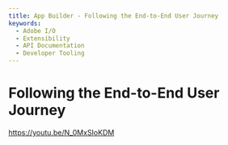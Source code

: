 ```yaml
---
title: App Builder - Following the End-to-End User Journey 
keywords:
  - Adobe I/O
  - Extensibility
  - API Documentation
  - Developer Tooling  
---
```


# Following the End-to-End User Journey

<Embed slots="video"/>

<https://youtu.be/N_0MxSIoKDM>
